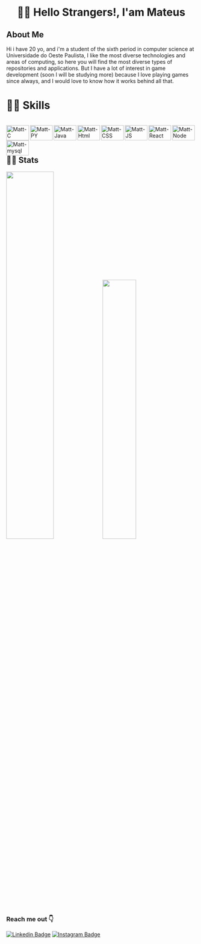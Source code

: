 <h1 align="center"> 🖖🏻 Hello Strangers!, I'am Mateus</h1>

## About Me

<p>
    Hi i have 20 yo, and i'm a student of the sixth period in computer science at Universidade do Oeste Paulista, I like the most diverse technologies and areas of computing, so here you will find the most diverse types of repositories and applications. But I have a lot of interest in game development (soon I will be studying more) because I love playing games since always, and I would love to know how it works behind all that.
</p>

<!-- <img src="https://komarev.com/ghpvc/?username=rxngui&color=green" alt="rxngui" /> -->

<h1 align="left">👩‍💻 Skills</h1>

<div style="display: inline_block"><br/>
    <img align="left" width="60" height="40" alt="Matt-C" src="https://icongr.am/devicon/c-original.svg?size=64&color=currentColor" /> 
    <img align="left" width="60" height="40" alt="Matt-PY" src="https://icongr.am/devicon/python-original.svg?size=64&color=currentColor" />
    <img align="left" width="60" height="40" alt="Matt-Java" src="https://icongr.am/devicon/java-original.svg?size=64&color=currentColor" />
    <img align="left" width="60" height="40" alt="Matt-Html" src="https://icongr.am/devicon/html5-original.svg?size=64&color=currentColor" />
    <img align="left" width="60" height="40" alt="Matt-CSS" src="https://icongr.am/devicon/css3-original.svg?size=64&color=currentColor" />
    <img align="left" width="60" height="40" alt="Matt-JS" src="https://icongr.am/devicon/javascript-original.svg?size=64&color=currentColor" />
    <img align="left" width="60" height="40" alt="Matt-React" src="https://icongr.am/devicon/react-original.svg?size=64&color=currentColor" />
    <img align="left" width="60" height="40" alt="Matt-Node" src="https://icongr.am/devicon/nodejs-original.svg?size=64&color=currentColor" />
    <img align="left" width="60" height="40" alt="Matt-mysql" src="https://icongr.am/devicon/mysql-original.svg?size=64&color=currentColor" />

</div>
<br/>

<!--
## 💻 Workspace Spec

<div align="start">
    <img width="37%" src="https://img.shields.io/badge/Intel-Core_i3_9th-0071C5?style=for-the-badge&logo=intel&logoColor=white"/>
    <img width="34%" src="https://img.shields.io/badge/NVIDIA-GTX1660-76B900?style=for-the-badge&logo=nvidia&logoColor=white"/>

</div> -->

</br>
</br>

## 🐱‍👤 Stats

<p align="start">
  <img width="50%" src="https://github-readme-stats.vercel.app/api?username=rxngui&show_icons=true&theme=dracula" />
  <img width="42%" src="https://github-readme-stats.anuraghazra1.vercel.app/api/top-langs/?username=rxngui&theme=dracula&layout=compact" />
</p>

### Reach me out 👇

[![Linkedin Badge](https://img.shields.io/badge/-LinkedIn-blue?style=flat-square&logo=Linkedin&logoColor=white)](www.linkedin.com/in/mateus-men)
[![Instagram Badge](https://img.shields.io/badge/-Instagram-violet?style=flat-square&logo=Instagram&logoColor=white)](https://www.instagram.com/mattew.me/)
